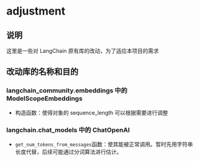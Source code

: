 # adjustment
## 说明
这里是一些对 LangChain 原有库的改动，为了适应本项目的需求
## 改动库的名称和目的
### langchain_community.embeddings 中的 ModelScopeEmbeddings
- 构造函数：使得对象的 sequence_length 可以根据需要进行调整

### langchain.chat_models 中的 ChatOpenAI
- `get_num_tokens_from_messages`函数：使其能被正常调用。暂时先用字符串长度代替，后续可能通过分词算法进行估计。